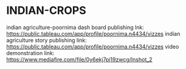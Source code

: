 # INDIAN-CROPS
indian agriculture-poornima dash board publishing lnk:
https://public.tableau.com/app/profile/poornima.n4434/vizzes
indian agriculture story publishing link:
https://public.tableau.com/app/profile/poornima.n4434/vizzes
video demonstration link:
https://www.mediafire.com/file/0y6ekj7pi19zwcg/Inshot_2
